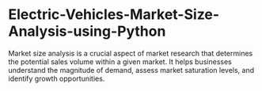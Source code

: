 # Electric-Vehicles-Market-Size-Analysis-using-Python
Market size analysis is a crucial aspect of market research that determines the potential sales volume within a given market. It helps businesses understand the magnitude of demand, assess market saturation levels, and identify growth opportunities. 
